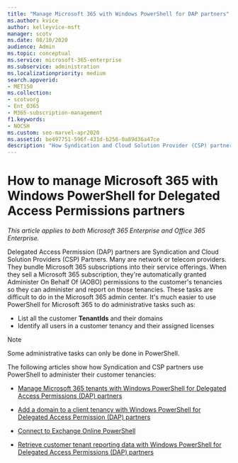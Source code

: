 ```yaml
---
title: "Manage Microsoft 365 with Windows PowerShell for DAP partners"
ms.author: kvice
author: kelleyvice-msft
manager: scotv
ms.date: 08/10/2020
audience: Admin
ms.topic: conceptual
ms.service: microsoft-365-enterprise
ms.subservice: administration
ms.localizationpriority: medium
search.appverid:
- MET150
ms.collection: 
- scotvorg
- Ent_O365
- M365-subscription-management
f1.keywords:
- NOCSH
ms.custom: seo-marvel-apr2020
ms.assetid: be497751-596f-431d-b256-0a89d36a47ce
description: "How Syndication and Cloud Solution Provider (CSP) partners can use Windows PowerShell to manage Microsoft 365 customer tenants."
---
```


# How to manage Microsoft 365 with Windows PowerShell for Delegated Access Permissions partners

*This article applies to both Microsoft 365 Enterprise and Office 365 Enterprise.*

Delegated Access Permission (DAP) partners are Syndication and Cloud Solution Providers (CSP) Partners. Many are network or telecom providers. They bundle Microsoft 365 subscriptions into their service offerings. When they sell a Microsoft 365 subscription, they're automatically granted Administer On Behalf Of (AOBO) permissions to the customer's tenancies so they can administer and report on those tenancies. These tasks are difficult to do in the Microsoft 365 admin center. It's much easier to use PowerShell for Microsoft 365 to do administrative tasks such as:
- List all the customer **TenantIds** and their domains 
- Identify all users in a customer tenancy and their assigned licenses
> [!NOTE]
> Some administrative tasks can only be done in PowerShell.

The following articles show how Syndication and CSP partners use PowerShell to administer their customer tenancies:
  
- [Manage Microsoft 365 tenants with Windows PowerShell for Delegated Access Permissions (DAP) partners](manage-microsoft-365-tenants-with-windows-powershell-for-delegated-access-permissio.md)
    
- [Add a domain to a client tenancy with Windows PowerShell for Delegated Access Permission (DAP) partners](add-a-domain-to-a-client-tenancy-with-windows-powershell-for-delegated-access-pe.md)
    
- [Connect to Exchange Online PowerShell](/powershell/exchange/connect-to-exchange-online-powershell)
    
- [Retrieve customer tenant reporting data with Windows PowerShell for Delegated Access Permissions (DAP) partners](retrieve-customer-tenant-reporting-data-with-windows-powershell-for-delegated-ac.md)
